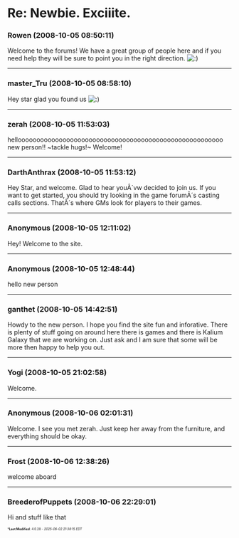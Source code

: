 # Re: Newbie. Exciiite.

### **Rowen** (2008-10-05 08:50:11)

Welcome to the forums! We have a great group of people here and if you need help they will be sure to point you in the right direction. <!-- s:) -->![:)](https://i.ibb.co/8LPNcWCM/icon-e-smile.gif)<!-- s:) -->

---

### **master_Tru** (2008-10-05 08:58:10)

Hey star glad you found us <!-- s:) -->![:)](https://i.ibb.co/8LPNcWCM/icon-e-smile.gif)<!-- s:) -->

---

### **zerah** (2008-10-05 11:53:03)

hellooooooooooooooooooooooooooooooooooooooooooooooooooooooo new person!! ~tackle hugs!~ Welcome!

---

### **DarthAnthrax** (2008-10-05 11:53:12)

Hey Star, and welcome. Glad to hear youÂ´vw decided to join us. If you want to get started, you should try looking in the game forumÂ´s casting calls sections. ThatÂ´s where GMs look for players to their games.

---

### **Anonymous** (2008-10-05 12:11:02)

Hey! Welcome to the site.

---

### **Anonymous** (2008-10-05 12:48:44)

hello new person

---

### **ganthet** (2008-10-05 14:42:51)

Howdy to the new person. I hope you find the site fun and inforative. There is plenty of stuff going on around here there is games and there is Kalium Galaxy that we are working on. Just ask and I am sure that some will be more then happy to help you out.

---

### **Yogi** (2008-10-05 21:02:58)

Welcome.

---

### **Anonymous** (2008-10-06 02:01:31)

Welcome. I see you met zerah. Just keep her away from the furniture, and everything should be okay.

---

### **Frost** (2008-10-06 12:38:26)

welcome aboard

---

### **BreederofPuppets** (2008-10-06 22:29:01)

Hi and stuff like that



<span style="font-size: 0.5em;">***Last Modified**: 4.0.28 - *2025-06-02 21:38:15 EDT*</span>